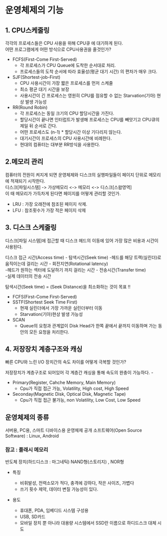 # 운영체제의 기능

## 1. CPU스케줄링

각각의 프로세스들은 CPU 사용을 위해 CPU큐 에 대기하게 된다.  
어떤 프로그램에게 어떤 방식으로 CPU사용권을 줄것인가?  

- FCFS(First-Come First-Served)  
  - 각 프로세스가 CPU Queue에 도착한 순서대로 처리.  
  - 프로세스들의 도착 순서에 따라 효율성(평균 대기 시간) 의 편차가 매우 크다.  
- SJF(Shortest-job-First)
  - CPU 사용시간이 가장 짧은 프로세스를 먼저 스케줄
  - 최소 평균 대기 시간을 보장
  - 사용시간이 긴 프로세스는 영원히 CPU를 점유할 수 없는 Starvation(기아) 현상 발생 가능성  
- RR(Round Robin)
  - 각 프로세스는 동일 크기의 CPU 할당시간을 가진다.  
  - 할당시간이 끝나면 인터럽트가 발생해 프로세스는 CPU를 빼앗기고 CPU큐의 제일 뒤 순서로 간다.  
  - 어떤 프로세스도 (n-1) * 할당시간 이상 기다리지 않는다.  
  - 대기시간이 프로세스의 CPU 사용시간에 비례한다.   
  - 현대의 컴퓨터는 대부분 RR방식을 사용한다.  

## 2.메모리 관리

컴퓨터의 전원이 켜지게 되면 운영체제와 디스크의 실행파일들이 페이지 단위로 메모리에 적재되기 시작한다.  
디스크[파일시스템] -> 가상메모리 <-> 메모리 <-> 디스크[스왑영역]    
이 때 메모리가 가득차게 된다면 페이지를 어떻게 관리할 것인가.  

- LRU : 가장 오래전에 참조된 페이지 삭제.
- LFU : 참조횟수가 가장 적은 페이지 삭제

## 3. 디스크 스케줄링

디스크[파일 시스템]에 접근할 때 디스크 헤드의 이동에 있어
가장 많은 비용과 시간이 사용된다.

디스크 접근 시간(Access time) - 탐색시간(Seek time)
  -헤드를 해당 트랙(실린더)로 움직이는데 걸리는 시간 - 회전지연(Rotational latency)  
  -헤드가 원하는 섹터에 도달하기 까지 걸리는 시간 - 전송시간(Transfer time)  
  -실제 데이터의 전송 시간

탐색시간(Seek time) = (Seek Distance)을 최소화하는 것이 목표 !!

- FCFS(First-Come First-Served)
- SSTF(Shortest Seek Time First)
  - 현재 실린더에서 가장 가까운 실린더부터 이동
  - Starvation(기아)현상 발생 가능성
- SCAN
  - Queue의 요청과 관계없이 Disk Head가 한쪽 끝에서 끝까지 이동하며 가는 동안의 모든 요청을 처리한다.

## 4. 저장장치 계층구조와 캐싱

빠른 CPU와 느린 I/O 장치간의 속도 차이를 어떻게 극복할 것인가?  

저장장치가 계층구조로 되어있어 각 계층간 캐싱을 통해 속도의 완충이 가능하다. - 
- Primary(Register, Cahche Memory, Main Memory) 
  - Cpu가 직접 접근 가능, Volatility, High cost, High Speed
- Seconday(Magnetic Disk, Optical Disk, Magnetic Tape)
  - Cpu가 직접 접근 불가능, non Volatility, Low Cost, Low Speed

## 운영체제의 종류

서버용, PC용, 스마트 디바이스용 운영체제
공개 소프트웨어(Open Source Software) : Linux, Android

### 참고 : 플래시 메모리

반도체 장치(하드디스크 : 마그네틱)
NAND형(스토리지) , NOR형

- 특징
  - 비휘발성, 전력소모가 적다, 충격에 강하다, 작은 사이즈, 가볍다
  - 쓰기 횟수 제약, 데이터 변질 가능성이 있다.

- 용도
  - 휴대폰, PDA, 임베디드 시스템 구성용
  - USB, SD카드
  - 모바일 장치 뿐 아니라 대용량 시스템에서 SSD란 이름으로 하디드스크 대체 시도
